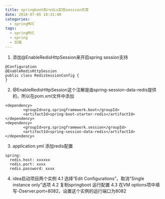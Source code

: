 ```yaml
---
title: springboot和redis实现session共享
date: 2018-07-05 18:31:40
categories:
  - springMVC
tags:
  - springMVC
  - spring
  - 后端
---
```

1. 添加@EnableRedisHttpSession来开启spring session支持
```
@Configuration  
@EnableRedisHttpSession  
public class RedisSessionConfig {  
}  
```

2. @EnableRedisHttpSession这个注解是由spring-session-data-redis提供的，所以在pom.xml文件中添加
```
<dependency>  
        <groupId>org.springframework.boot</groupId>  
        <artifactId>spring-boot-starter-redis</artifactId>  
</dependency>  
<dependency>  
        <groupId>org.springframework.session</groupId>  
        <artifactId>spring-session-data-redis</artifactId>  
</dependency>
```

3. application.yml 添加redis配置
```
spring:
  redis.host: xxxxxx
  redis.port: xxxx
  redis.password: xxxx
```


4. idea启动项目两个实例
4.1 选择“Edit Configurations”，取消“Single instance only”选项
4.2 复制springboot 运行配置
4.3 在VM options项中填写-Dserver.port=8082，设置这个实例的运行端口为8082
